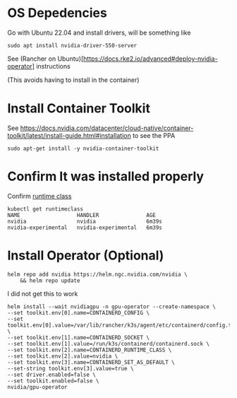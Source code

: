 # OS Depedencies
Go with Ubuntu 22.04 and install drivers, will be something like

```
sudo apt install nvidia-driver-550-server
```

See (Rancher on Ubuntu)[https://docs.rke2.io/advanced#deploy-nvidia-operator] instructions 


(This avoids having to install in the container) 

# Install Container Toolkit
See https://docs.nvidia.com/datacenter/cloud-native/container-toolkit/latest/install-guide.html#installation to see the PPA 

```
sudo apt-get install -y nvidia-container-toolkit
```

# Confirm It was installed properly

Confirm [runtime class](https://kubernetes.io/docs/concepts/containers/runtime-class/)


```
kubectl get runtimeclass
NAME                  HANDLER               AGE
nvidia                nvidia                6m39s
nvidia-experimental   nvidia-experimental   6m39s
```


# Install Operator (Optional)

```
helm repo add nvidia https://helm.ngc.nvidia.com/nvidia \
    && helm repo update
```

I did not get this to work 

```
helm install --wait nvidiagpu -n gpu-operator --create-namespace \
--set toolkit.env[0].name=CONTAINERD_CONFIG \
--set toolkit.env[0].value=/var/lib/rancher/k3s/agent/etc/containerd/config.toml \
--set toolkit.env[1].name=CONTAINERD_SOCKET \
--set toolkit.env[1].value=/run/k3s/containerd/containerd.sock \
--set toolkit.env[2].name=CONTAINERD_RUNTIME_CLASS \
--set toolkit.env[2].value=nvidia \
--set toolkit.env[3].name=CONTAINERD_SET_AS_DEFAULT \
--set-string toolkit.env[3].value=true \
--set driver.enabled=false \
--set toolkit.enabled=false \ 
nvidia/gpu-operator
```

